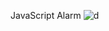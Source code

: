 JavaScript Alarm
![d](https://github.com/HamidEidy/Js-alarm/assets/148962898/235fce62-2b77-42b7-ab52-34d810da1f18)
